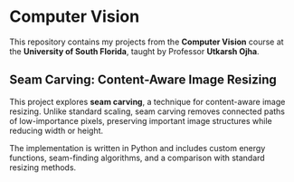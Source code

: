 # Computer Vision

This repository contains my projects from the **Computer Vision** course at the **University of South Florida**, taught by Professor **Utkarsh Ojha**.

## Seam Carving: Content-Aware Image Resizing

This project explores **seam carving**, a technique for content-aware image resizing. Unlike standard scaling, seam carving removes connected paths of low-importance pixels, preserving important image structures while reducing width or height.

The implementation is written in Python and includes custom energy functions, seam-finding algorithms, and a comparison with standard resizing methods.